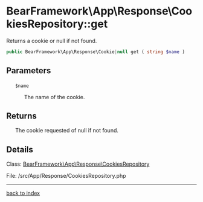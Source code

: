 # BearFramework\App\Response\CookiesRepository::get

Returns a cookie or null if not found.

```php
public BearFramework\App\Response\Cookie|null get ( string $name )
```

## Parameters

&nbsp;&nbsp;&nbsp;&nbsp;&nbsp;&nbsp;`$name`

&nbsp;&nbsp;&nbsp;&nbsp;&nbsp;&nbsp;&nbsp;&nbsp;&nbsp;&nbsp;&nbsp;&nbsp;The name of the cookie.

## Returns

&nbsp;&nbsp;&nbsp;&nbsp;&nbsp;&nbsp;The cookie requested of null if not found.

## Details

Class: [BearFramework\App\Response\CookiesRepository](bearframework.app.response.cookiesrepository.class.md)

File: /src/App/Response/CookiesRepository.php

---

[back to index](index.md)

